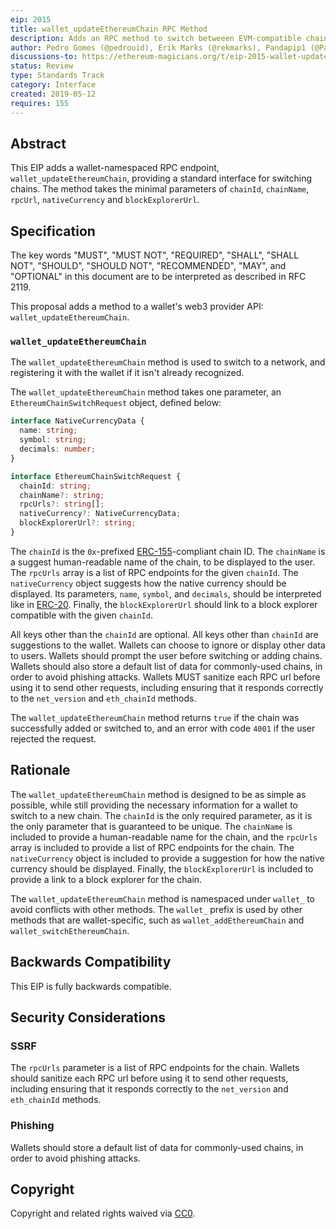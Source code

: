 ```yaml
---
eip: 2015
title: wallet_updateEthereumChain RPC Method
description: Adds an RPC method to switch betweeen EVM-compatible chains
author: Pedro Gomes (@pedrouid), Erik Marks (@rekmarks), Pandapip1 (@Pandapip1)
discussions-to: https://ethereum-magicians.org/t/eip-2015-wallet-update-chain-json-rpc-method-wallet-updatechain/3274
status: Review
type: Standards Track
category: Interface
created: 2019-05-12
requires: 155
---
```


## Abstract

This EIP adds a wallet-namespaced RPC endpoint, `wallet_updateEthereumChain`, providing a standard interface for switching chains. The method takes the minimal parameters of `chainId`, `chainName`, `rpcUrl`, `nativeCurrency` and `blockExplorerUrl`.

## Specification

The key words "MUST", "MUST NOT", "REQUIRED", "SHALL", "SHALL NOT", "SHOULD", "SHOULD NOT", "RECOMMENDED", "MAY", and "OPTIONAL" in this document are to be interpreted as described in RFC 2119.

This proposal adds a method to a wallet's web3 provider API: `wallet_updateEthereumChain`.

### `wallet_updateEthereumChain`

The `wallet_updateEthereumChain` method is used to switch to a network, and registering it with the wallet if it isn't already recognized.

The `wallet_updateEthereumChain` method takes one parameter, an `EthereumChainSwitchRequest` object, defined below:

```typescript
interface NativeCurrencyData {
  name: string;
  symbol: string;
  decimals: number;
}

interface EthereumChainSwitchRequest {
  chainId: string;
  chainName?: string;
  rpcUrls?: string[];
  nativeCurrency?: NativeCurrencyData;
  blockExplorerUrl?: string;
}
```

The `chainId` is the `0x`-prefixed [ERC-155](./eip-155.md)-compliant chain ID. The `chainName` is a suggest human-readable name of the chain, to be displayed to the user. The `rpcUrls` array is a list of RPC endpoints for the given `chainId`. The `nativeCurrency` object suggests how the native currency should be displayed. Its parameters, `name`, `symbol`, and `decimals`, should be interpreted like in [ERC-20](./eip-20.md). Finally, the `blockExplorerUrl` should link to a block explorer compatible with the given `chainId`.

All keys other than the `chainId` are optional. All keys other than `chainId` are suggestions to the wallet. Wallets can choose to ignore or display other data to users. Wallets should prompt the user before switching or adding chains. Wallets should also store a default list of data for commonly-used chains, in order to avoid phishing attacks. Wallets MUST sanitize each RPC url before using it to send other requests, including ensuring that it responds correctly to the `net_version` and `eth_chainId` methods.

The `wallet_updateEthereumChain` method returns `true` if the chain was successfully added or switched to, and an error with code `4001` if the user rejected the request.

## Rationale

The `wallet_updateEthereumChain` method is designed to be as simple as possible, while still providing the necessary information for a wallet to switch to a new chain. The `chainId` is the only required parameter, as it is the only parameter that is guaranteed to be unique. The `chainName` is included to provide a human-readable name for the chain, and the `rpcUrls` array is included to provide a list of RPC endpoints for the chain. The `nativeCurrency` object is included to provide a suggestion for how the native currency should be displayed. Finally, the `blockExplorerUrl` is included to provide a link to a block explorer for the chain.

The `wallet_updateEthereumChain` method is namespaced under `wallet_` to avoid conflicts with other methods. The `wallet_` prefix is used by other methods that are wallet-specific, such as `wallet_addEthereumChain` and `wallet_switchEthereumChain`.

## Backwards Compatibility

This EIP is fully backwards compatible.

## Security Considerations

### SSRF

The `rpcUrls` parameter is a list of RPC endpoints for the chain. Wallets should sanitize each RPC url before using it to send other requests, including ensuring that it responds correctly to the `net_version` and `eth_chainId` methods.

### Phishing

Wallets should store a default list of data for commonly-used chains, in order to avoid phishing attacks.

## Copyright

Copyright and related rights waived via [CC0](../LICENSE.md).
